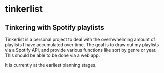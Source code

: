 # tinkerlist
## Tinkering with Spotify playlists

Tinkerlist is a personal project to deal with the overhwhelming amount of playlists I have accumulated over time. The goal is to draw out my playlists via a Spotify API, and provide various functions like sort by genre or year. This should be able to be done via a web app.

It is currently at the earliest planning stages.
